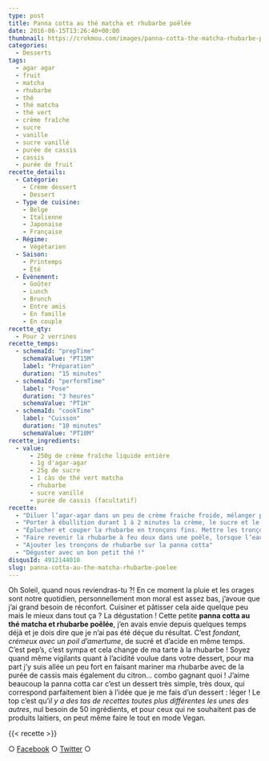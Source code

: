 ```yaml
---
type: post
title: Panna cotta au thé matcha et rhubarbe poêlée
date: 2016-06-15T13:26:40+00:00
thumbnail: https://crokmou.com/images/panna-cotta-the-matcha-rhubarbe-poelee-crokmou-blog-culinaire.jpg
categories:
  - Desserts
tags:
  - agar agar
  - fruit
  - matcha
  - rhubarbe
  - thé
  - thé matcha
  - thé vert
  - crème fraîche
  - sucre
  - vanille
  - sucre vanillé
  - purée de cassis
  - cassis
  - purée de fruit
recette_details:
  - Catégorie:
    - Crème dessert
    - Dessert
  - Type de cuisine:
    - Belge
    - Italienne
    - Japonaise
    - Française
  - Régime:
    - Végétarien
  - Saison:
    - Printemps
    - Été
  - Évènement:
    - Goûter
    - Lunch
    - Brunch
    - Entre amis
    - En famille
    - En couple
recette_qty:
  - Pour 2 verrines
recette_temps:
  - schemaId: "prepTime"
    schemaValue: "PT15M"
    label: "Préparation"
    duration: "15 minutes"
  - schemaId: "performTime"
    label: "Pose"
    duration: "3 heures"
    schemaValue: "PT1H"
  - schemaId: "cookTime"
    label: "Cuisson"
    duration: "10 minutes"
    schemaValue: "PT10M"
recette_ingredients:
  - value:
      - 250g de crème fraîche liquide entière
      - 1g d'agar-agar
      - 25g de sucre
      - 1 càs de thé vert matcha
      - rhubarbe
      - sucre vanillé
      - purée de cassis (facultatif)
recette:
  - "Diluer l’agar-agar dans un peu de crème fraiche froide, mélanger puis ajouter au reste de crème, mélanger à nouveau."
  - "Porter à ébullition durant 1 à 2 minutes la crème, le sucre et le thé vert matcha. Mélanger bien puis verser dans des pots. Laisser refroidir au réfrigérateur durant 3h minimum."
  - "Éplucher et couper la rhubarbe en tronçons fins. Mettre les tronçons dans un bol, ajouter un peu de purée de cassis et laisser macérer 30 minutes (Étape facultative)."
  - "Faire revenir la rhubarbe à feu doux dans une poêle, lorsque l’eau rejetée par la rhubarbe a été en partie évaporée, saupoudrer de sucre vanillé et laisser de nouveau poêler. La rhubarbe va caraméliser. Laisser refroidir"
  - "Ajouter les tronçons de rhubarbe sur la panna cotta"
  - "Déguster avec un bon petit thé !"
disqusId: 4912144010
slug: panna-cotta-au-the-matcha-rhubarbe-poelee
---
```


Oh Soleil, quand nous reviendras-tu ?! En ce moment la pluie et les orages sont notre quotidien, personnellement mon moral est assez bas, j’avoue que j’ai grand besoin de réconfort. Cuisiner et pâtisser cela aide quelque peu mais le mieux dans tout ça ? La dégustation ! Cette petite **panna cotta au thé matcha et rhubarbe poêlée**, j’en avais envie depuis quelques temps déjà et je dois dire que je n’ai pas été déçue du résultat. C’est _fondant, crémeux avec un poil d’amertume_, de sucré et d’acide en même temps. C’est pep’s, c’est sympa et cela change de ma tarte à la rhubarbe ! Soyez quand même vigilants quant à l’acidité voulue dans votre dessert, pour ma part j’y suis allée un peu fort en faisant mariner ma rhubarbe avec de la purée de cassis mais également du citron… combo gagnant quoi ! J’aime beaucoup la panna cotta car c’est un dessert très simple, très doux, qui correspond parfaitement bien à l’idée que je me fais d’un dessert : léger ! Le top c’est qu’_il y a des tas de recettes toutes plus différentes les unes des autres_, nul besoin de 50 ingrédients, et pour ceux qui ne souhaitent pas de produits laitiers, on peut même faire le tout en mode Vegan.

{{< recette >}}

○ [Facebook](https://www.facebook.com/crokmou.blog) ○ [Twitter](https://twitter.com/Crokmou) ○
